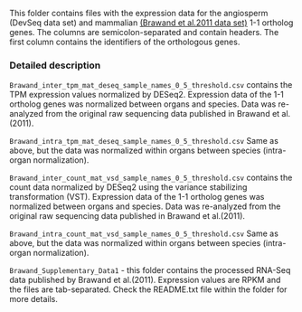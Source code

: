 This folder contains files with the expression data for the angiosperm (DevSeq data set) and mammalian [(Brawand et al.2011 data set)](https://pubmed.ncbi.nlm.nih.gov/22012392/) 1-1 ortholog genes. The columns are semicolon-separated and contain headers. The first column contains the identifiers of the orthologous genes. 

### Detailed description

`Brawand_inter_tpm_mat_deseq_sample_names_0_5_threshold.csv` contains the TPM expression values normalized by DESeq2. Expression data of the 1-1 ortholog genes was normalized between organs and species. Data was re-analyzed from the original raw sequencing data published in Brawand et al.(2011).

`Brawand_intra_tpm_mat_deseq_sample_names_0_5_threshold.csv` Same as above, but the data was normalized within organs between species (intra-organ normalization).

`Brawand_inter_count_mat_vsd_sample_names_0_5_threshold.csv` contains the count data normalized by DESeq2 using the variance stabilizing transformation (VST). Expression data of the 1-1 ortholog genes was normalized between organs and species. Data was re-analyzed from the original raw sequencing data published in Brawand et al.(2011).

`Brawand_intra_count_mat_vsd_sample_names_0_5_threshold.csv` Same as above, but the data was normalized within organs between species (intra-organ normalization).

`Brawand_Supplementary_Data1` - this folder contains the processed RNA-Seq data published by Brawand et al.(2011). Expression values are RPKM and the files are tab-separated. Check the README.txt file within the folder for more details.

